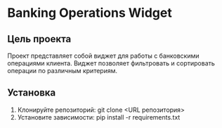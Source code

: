 # Banking Operations Widget

## Цель проекта
Проект представляет собой виджет для работы с банковскими операциями клиента. Виджет позволяет фильтровать и сортировать операции по различным критериям.

## Установка
1. Клонируйте репозиторий: git clone <URL репозитория>
2. Установите зависимости: pip install -r requirements.txt
